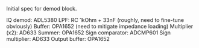 Initial spec for demod block.

IQ demod: ADL5380
LPF: RC 1kOhm + 33nF (roughly, need to fine-tune obviously)
Buffer: OPA1652 (need to mitigate impedance loading)
Multiplier (x2): AD633
Summer: OPA1652
Sign comparator: ADCMP601
Sign multiplier: AD633
Output buffer: OPA1652